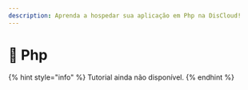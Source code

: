 ```yaml
---
description: Aprenda a hospedar sua aplicação em Php na DisCloud!
---
```


# 🐘 Php

{% hint style="info" %}
Tutorial ainda não disponível.
{% endhint %}
